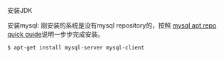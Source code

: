 安装JDK
	
	
安装mysql:
刚安装的系统是没有mysql repository的，按照
[mysql apt repo quick guide](http://dev.mysql.com/doc/mysql-apt-repo-quick-guide/en/)说明一步步完成安装。
		
	$ apt-get install mysql-server mysql-client